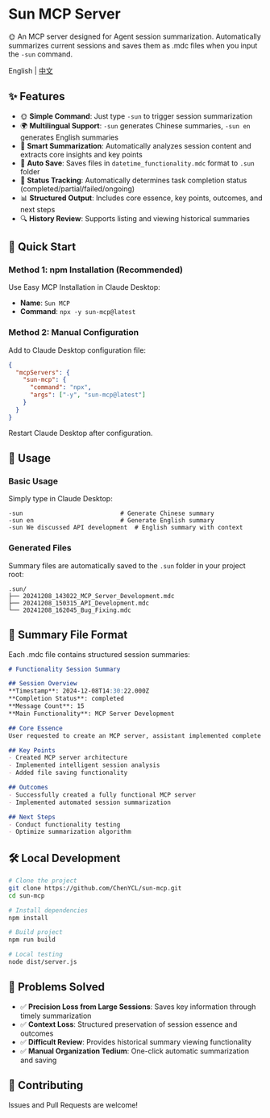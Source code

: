 # Sun MCP Server

🌞 An MCP server designed for Agent session summarization. Automatically summarizes current sessions and saves them as .mdc files when you input the `-sun` command.

English | [中文](./README.md)

## ✨ Features

- 🌞 **Simple Command**: Just type `-sun` to trigger session summarization
- 🌍 **Multilingual Support**: `-sun` generates Chinese summaries, `-sun en` generates English summaries
- 📝 **Smart Summarization**: Automatically analyzes session content and extracts core insights and key points
- 📁 **Auto Save**: Saves files in `datetime_functionality.mdc` format to `.sun` folder
- 🎯 **Status Tracking**: Automatically determines task completion status (completed/partial/failed/ongoing)
- 📊 **Structured Output**: Includes core essence, key points, outcomes, and next steps
- 🔍 **History Review**: Supports listing and viewing historical summaries

## 🚀 Quick Start

### Method 1: npm Installation (Recommended)

Use Easy MCP Installation in Claude Desktop:

- **Name**: `Sun MCP`
- **Command**: `npx -y sun-mcp@latest`

### Method 2: Manual Configuration

Add to Claude Desktop configuration file:

```json
{
  "mcpServers": {
    "sun-mcp": {
      "command": "npx",
      "args": ["-y", "sun-mcp@latest"]
    }
  }
}
```

Restart Claude Desktop after configuration.

## 📖 Usage

### Basic Usage

Simply type in Claude Desktop:

```
-sun                           # Generate Chinese summary
-sun en                        # Generate English summary
-sun We discussed API development  # English summary with context
```

### Generated Files

Summary files are automatically saved to the `.sun` folder in your project root:

```
.sun/
├── 20241208_143022_MCP_Server_Development.mdc
├── 20241208_150315_API_Development.mdc
└── 20241208_162045_Bug_Fixing.mdc
```

## 📄 Summary File Format

Each .mdc file contains structured session summaries:

```markdown
# Functionality Session Summary

## Session Overview
**Timestamp**: 2024-12-08T14:30:22.000Z
**Completion Status**: completed
**Message Count**: 15
**Main Functionality**: MCP Server Development

## Core Essence
User requested to create an MCP server, assistant implemented complete session summarization functionality...

## Key Points
- Created MCP server architecture
- Implemented intelligent session analysis
- Added file saving functionality

## Outcomes
- Successfully created a fully functional MCP server
- Implemented automated session summarization

## Next Steps
- Conduct functionality testing
- Optimize summarization algorithm
```

## 🛠️ Local Development

```bash
# Clone the project
git clone https://github.com/ChenYCL/sun-mcp.git
cd sun-mcp

# Install dependencies
npm install

# Build project
npm run build

# Local testing
node dist/server.js
```

## 🎯 Problems Solved

- ✅ **Precision Loss from Large Sessions**: Saves key information through timely summarization
- ✅ **Context Loss**: Structured preservation of session essence and outcomes
- ✅ **Difficult Review**: Provides historical summary viewing functionality
- ✅ **Manual Organization Tedium**: One-click automatic summarization and saving


## 🤝 Contributing

Issues and Pull Requests are welcome!
